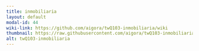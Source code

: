 ```yaml
---
title: inmobiliaria
layout: default
modal-id: 44
wiki-link: https://github.com/aigora/twQ103-inmobiliaria/wiki
thumbnail: https://raw.githubusercontent.com/aigora/twQ103-inmobiliaria/master/logo.png
alt: twQ103-inmobiliaria
---
```

